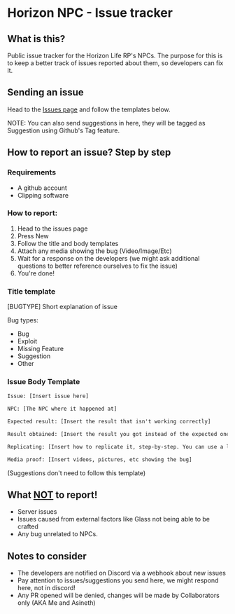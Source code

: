 # Horizon NPC - Issue tracker

## What is this?
Public issue tracker for the Horizon Life RP's NPCs. The purpose for this is to keep a better track of issues reported about them, so developers can fix it.

## Sending an issue
Head to the [Issues page](https://github.com/mycpphurts/HorizonNPC-IssueTracker/issues) and follow the templates below.

NOTE: You can also send suggestions in here, they will be tagged as Suggestion using Github's Tag feature.

## How to report an issue? Step by step

### Requirements
- A github account
- Clipping software

### How to report:
1. Head to the issues page
2. Press New
3. Follow the title and body templates
4. Attach any media showing the bug (Video/Image/Etc)
5. Wait for a response on the developers (we might ask additional questions to better reference ourselves to fix the issue)
6. You're done!

### Title template

[BUGTYPE] Short explanation of issue

Bug types:
- Bug
- Exploit
- Missing Feature
- Suggestion
- Other

### Issue Body Template

```txt
Issue: [Insert issue here]

NPC: [The NPC where it happened at]

Expected result: [Insert the result that isn't working correctly]

Result obtained: [Insert the result you got instead of the expected one]

Replicating: [Insert how to replicate it, step-by-step. You can use a list]

Media proof: [Insert videos, pictures, etc showing the bug]
```

(Suggestions don't need to follow this template)

## What <u>NOT</u> to report!
- Server issues
- Issues caused from external factors like Glass not being able to be crafted
- Any bug unrelated to NPCs.

## Notes to consider
- The developers are notified on Discord via a webhook about new issues
- Pay attention to issues/suggestions you send here, we might respond here, not in discord!
- Any PR opened will be denied, changes will be made by Collaborators only (AKA Me and Asineth)
